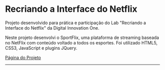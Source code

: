 <h1> Recriando a Interface do Netflix </h1>

Projeto desenvolvido para prática e participação do Lab "Recriando a Interface do Netflix" da Digital Innovation One.

Neste projeto desenvolvi o SportFlix, uma plataforma de streaming baseada no NetFlix com conteúdo voltado a todos os esportes. Foi utilizado HTML5, CSS3, JavaScript e plugins JQuery.

<a href="https://macwill14.github.io/Recriando-a-interface-do-Netflix/">Página do Projeto</a>

-----------------------------------------------------------------------



